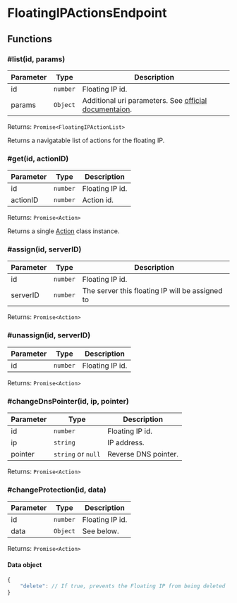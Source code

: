 # FloatingIPActionsEndpoint

## Functions

### \#list(id, params)

| Parameter | Type     | Description                                                                                                            |
| --------- | -------- | ---------------------------------------------------------------------------------------------------------------------- |
| id        | `number` | Floating IP id.                                                                                                        |
| params    | `Object` | Additional uri parameters. See [official documentaion](https://docs.hetzner.cloud/#resources-floating-ip-actions-get). |

Returns: `Promise<FloatingIPActionList>`

Returns a navigatable list of actions for the floating IP.

### \#get(id, actionID)

| Parameter | Type     | Description     |
| --------- | -------- | --------------- |
| id        | `number` | Floating IP id. |
| actionID  | `number` | Action id.      |

Returns: `Promise<Action>`

Returns a single [Action](../actions/action.md) class instance.

### \#assign(id, serverID)

| Parameter | Type     | Description                                     |
| --------- | -------- | ----------------------------------------------- |
| id        | `number` | Floating IP id.                                 |
| serverID  | `number` | The server this floating IP will be assigned to |

Returns: `Promise<Action>`

### \#unassign(id, serverID)

| Parameter | Type     | Description     |
| --------- | -------- | --------------- |
| id        | `number` | Floating IP id. |

Returns: `Promise<Action>`

### \#changeDnsPointer(id, ip, pointer)

| Parameter | Type               | Description          |
| --------- | ------------------ | -------------------- |
| id        | `number`           | Floating IP id.      |
| ip        | `string`           | IP address.          |
| pointer   | `string` or `null` | Reverse DNS pointer. |

Returns: `Promise<Action>`

### \#changeProtection(id, data)

| Parameter | Type               | Description     |
| --------- | ------------------ | --------------- |
| id        | `number`           | Floating IP id. |
| data      | `Object`           | See below.      |

Returns: `Promise<Action>`

#### Data object

```javascript
{
    "delete": // If true, prevents the Floating IP from being deleted
}
```
